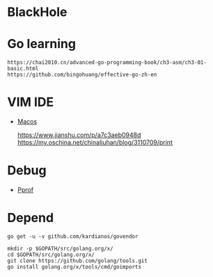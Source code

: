 BlackHole
==================

# Go learning
	https://chai2010.cn/advanced-go-programming-book/ch3-asm/ch3-01-basic.html
	https://github.com/bingohuang/effective-go-zh-en

# VIM IDE
- [Macos](http://blog.xuezheyoushi.com/2017/09/07/Mac-OSXVim%E6%90%AD%E5%BB%BAGolang%E5%BC%80%E5%8F%91%E7%8E%AF%E5%A2%83)
	

	https://www.jianshu.com/p/a7c3aeb0948d  
	https://my.oschina.net/chinaliuhan/blog/3110709/print
	

# Debug
- [Pprof](http://io.upyun.com/2018/01/21/debug-golang-application-with-pprof-and-flame-graph/)

# Depend
	go get -u -v github.com/kardianos/govendor

	mkdir -p $GOPATH/src/golang.org/x/
	cd $GOPATH/src/golang.org/x/
	git clone https://github.com/golang/tools.git
	go install golang.org/x/tools/cmd/goimports
